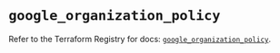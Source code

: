 # `google_organization_policy`

Refer to the Terraform Registry for docs: [`google_organization_policy`](https://registry.terraform.io/providers/hashicorp/google-beta/5.28.0/docs/resources/google_organization_policy).
